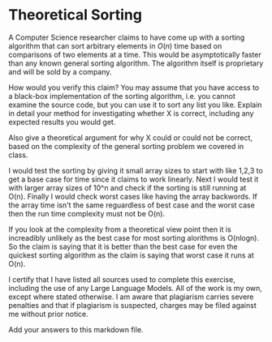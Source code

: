 # Theoretical Sorting

A Computer Science researcher claims to have come up with a sorting algorithm
that can sort arbitrary elements in $O(n)$ time based on comparisons of two
elements at a time. This would be asymptotically faster than any known general
sorting algorithm. The algorithm itself is proprietary and will be sold by a
company.

How would you verify this claim? You may assume that you have access to a
black-box implementation of the sorting algorithm, i.e. you cannot examine the
source code, but you can use it to sort any list you like. Explain in detail
your method for investigating whether X is correct, including any expected
results you would get.

Also give a theoretical argument for why X could or could not be correct, based
on the complexity of the general sorting problem we covered in class.

I would test the sorting by giving it small array sizes to start with like 1,2,3 to get a base case for time since it claims to work linearly. 
Next I would test it with larger array sizes of 10^n and check if the sorting is still running at O(n). Finally I would check worst cases like
having the array backwords. If the array time isn't the same reguardless of best case and the worst case then the run time complexity must not be O(n).

If you look at the complexity from a theoretical view point then it is increadibly unlikely as the best case for most sorting alorithms is O(nlogn).
So the claim is saying that it is better than the best case for even the quickest sorting algorithm as the claim is saying that worst case it runs at O(n).

I certify that I have listed all sources used to complete this exercise, including the use of any Large Language Models. All of the work is my own, except where stated otherwise. I am aware that plagiarism carries severe penalties and that if plagiarism is suspected, charges may be filed against me without prior notice.

Add your answers to this markdown file.
